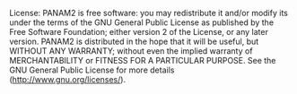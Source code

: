 License: PANAM2 is free software: you may redistribute it and/or modify its under the terms of the GNU General Public License as published by the Free Software Foundation; either version 2 of the License, or any later version. PANAM2 is distributed in the hope that it will be useful, but WITHOUT ANY WARRANTY; without even the implied warranty of MERCHANTABILITY or FITNESS FOR A PARTICULAR PURPOSE. See the GNU General Public License for more details (http://www.gnu.org/licenses/).
